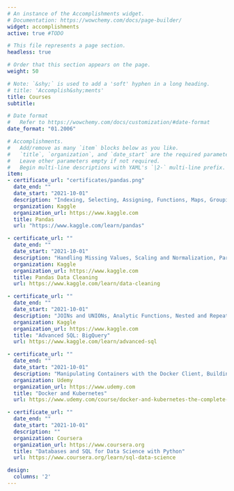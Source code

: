 ```yaml
---
# An instance of the Accomplishments widget.
# Documentation: https://wowchemy.com/docs/page-builder/
widget: accomplishments
active: true #TODO

# This file represents a page section.
headless: true

# Order that this section appears on the page.
weight: 50

# Note: `&shy;` is used to add a 'soft' hyphen in a long heading.
# title: 'Accomplish&shy;ments'
title: Courses
subtitle:

# Date format
#   Refer to https://wowchemy.com/docs/customization/#date-format
date_format: "01.2006"

# Accomplishments.
#   Add/remove as many `item` blocks below as you like.
#   `title`, `organization`, and `date_start` are the required parameters.
#   Leave other parameters empty if not required.
#   Begin multi-line descriptions with YAML's `|2-` multi-line prefix.
item:
- certificate_url: "certificates/pandas.png"
  date_end: ""
  date_start: "2021-10-01"
  description: "Indexing, Selecting, Assigning, Functions, Maps, Grouping, Sorting, Data-types, Renaming, Combining"
  organization: Kaggle
  organization_url: https://www.kaggle.com
  title: Pandas
  url: "https://www.kaggle.com/learn/pandas"

- certificate_url: ""
  date_end: ""
  date_start: "2021-10-01"
  description: "Handling Missing Values, Scaling and Normalization, Parsing Dates, Encoding, Inconsistent Data Entry"
  organization: Kaggle
  organization_url: https://www.kaggle.com
  title: Pandas Data Cleaning
  url: https://www.kaggle.com/learn/data-cleaning

- certificate_url: ""
  date_end: ""
  date_start: "2021-10-01"
  description: "JOINs and UNIONs, Analytic Functions, Nested and Repeated Data, Writing Efficient Queries"
  organization: Kaggle
  organization_url: https://www.kaggle.com
  title: "Advanced SQL: BigQuery"
  url: https://www.kaggle.com/learn/advanced-sql

- certificate_url: ""
  date_end: ""
  date_start: "2021-10-01"
  description: "Manipulating Containers with the Docker Client, Building Custom Images Through Docker Server, CI/CD in AWS, Multi-Container Deployments to AWS, Kubernetes"
  organization: Udemy
  organization_url: https://www.udemy.com
  title: "Docker and Kubernetes"
  url: https://www.udemy.com/course/docker-and-kubernetes-the-complete-guide/

- certificate_url: ""
  date_end: ""
  date_start: "2021-10-01"
  description: ""
  organization: Coursera
  organization_url: https://www.coursera.org
  title: "Databases and SQL for Data Science with Python"
  url: https://www.coursera.org/learn/sql-data-science

design:
  columns: '2'
---
```

